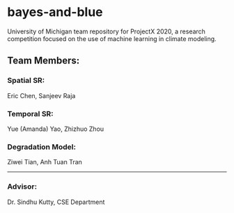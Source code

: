 # bayes-and-blue
University of Michigan team repository for ProjectX 2020, a research competition focused on the use of machine learning in climate modeling. 

## Team Members:
### Spatial SR: 
Eric Chen, Sanjeev Raja

### Temporal SR: 
Yue (Amanda) Yao, Zhizhuo Zhou

### Degradation Model:
Ziwei Tian, Anh Tuan Tran

<hr>

### Advisor: 
Dr. Sindhu Kutty, CSE Department
